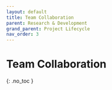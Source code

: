 ```yaml
---
layout: default
title: Team Collaboration
parent: Research & Development
grand_parent: Project Lifecycle
nav_order: 3
---
```


# Team Collaboration
{: .no_toc }